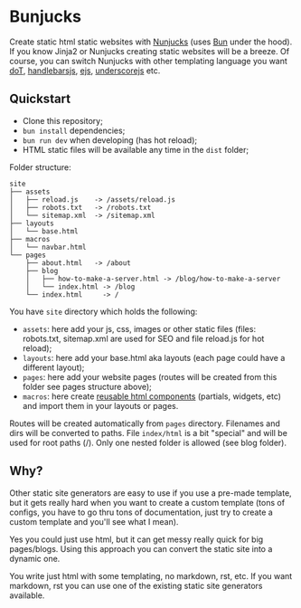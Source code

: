 # Bunjucks

Create static html static websites with [Nunjucks](https://mozilla.github.io/nunjucks/) (uses [Bun](https://bun.sh/) under the hood). If you know Jinja2 or Nunjucks creating static websites will be a breeze. Of course, you can switch Nunjucks with other templating language you want [doT](https://olado.github.io/doT/), [handlebarsjs](https://handlebarsjs.com/), [ejs](https://ejs.co/), [underscorejs](https://underscorejs.org/) etc.


## Quickstart

- Clone this repository;
- `bun install` dependencies;
- `bun run dev` when developing (has hot reload);
- HTML static files will be available any time in the `dist` folder;


Folder structure:

```shell
site
├── assets
│   ├── reload.js    -> /assets/reload.js
│   ├── robots.txt   -> /robots.txt
│   └── sitemap.xml  -> /sitemap.xml
├── layouts
│   └── base.html
├── macros
│   └── navbar.html
└── pages
    ├── about.html   -> /about
    ├── blog
    │   ├── how-to-make-a-server.html -> /blog/how-to-make-a-server
    │   └── index.html -> /blog
    └── index.html     -> /
```

You have `site` directory which holds the following:
- `assets`: here add your js, css, images or other static files (files: robots.txt, sitemap.xml are used for SEO and file reload.js for hot reload); 
- `layouts`: here add your base.html aka layouts (each page could have a different layout);
- `pages`: here add your website pages (routes will be created from this folder see pages structure above);
- `macros`: here create [reusable html components](https://mozilla.github.io/nunjucks/templating.html#macro) (partials, widgets, etc) and import them in your layouts or pages.


Routes will be created automatically from `pages` directory. Filenames and dirs will be converted to paths. File `index/html` is a bit "special" and will be used for root paths (/). Only one nested folder is allowed (see blog folder).


## Why?

Other static site generators are easy to use if you use a pre-made template, but it gets really hard when you want to create a custom template (tons of configs, you have to go thru tons of documentation, just try to create a custom template and you'll see what I mean).

Yes you could just use html, but it can get messy really quick for big pages/blogs. Using this approach you can convert the static site into a dynamic one. 

You write just html with some templating, no markdown, rst, etc. If you want markdown, rst you can use one of the existing static site generators available.

